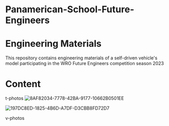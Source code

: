 # Panamerican-School-Future-Engineers
# Engineering Materials
This repository contains engineering materials of a self-driven vehicle's model participating in the WRO Future Engineers competition season 2023
# Content
t-photos
![8AF82034-7778-42BA-9177-10662B0501EE](https://github.com/JulioChong/Panamerican-School-Future-Engineers/assets/137445176/e86a31cd-a6f9-45ce-b166-bfbae3b02ffc)

![197DC8ED-1825-4B6D-A7DF-D3CBB8FD72D7](https://github.com/JulioChong/Panamerican-School-Future-Engineers/assets/137445176/281dd88f-190e-4517-8369-d9deaf4982fa)

 v-photos
 
